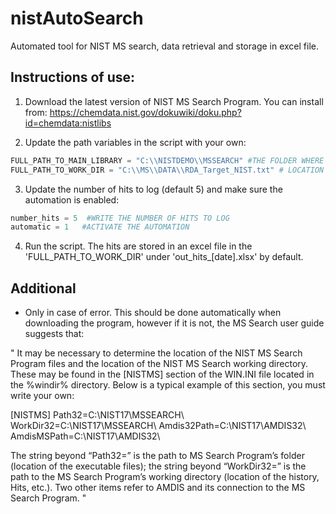 # nistAutoSearch

Automated tool for NIST MS search, data retrieval and storage in excel file.  

## Instructions of use:

1. Download the latest version of NIST MS Search Program. You can install from: https://chemdata.nist.gov/dokuwiki/doku.php?id=chemdata:nistlibs

2. Update the path variables in the script with your own: 

```python
FULL_PATH_TO_MAIN_LIBRARY = "C:\\NISTDEMO\\MSSEARCH" #THE FOLDER WHERE THE PROGRAM IS, PROGRAM DIRECTORY 
FULL_PATH_TO_WORK_DIR = "C:\\MS\\DATA\\RDA_Target_NIST.txt" # LOCATION OF RDA FILE, WORK DIRECTORY
```

3. Update the number of hits to log (default 5) and make sure the automation is enabled:

```python
number_hits = 5  #WRITE THE NUMBER OF HITS TO LOG
automatic = 1   #ACTIVATE THE AUTOMATION 
```

4. Run the script. The hits are stored in an excel file in the 'FULL_PATH_TO_WORK_DIR' under 'out_hits_[date].xlsx' by default.

## Additional

- Only in case of error. This should be done automatically when downloading the program, however if it is not, the MS Search user guide suggests that: 

" It may be necessary to determine the location of the NIST MS Search Program files and the location of the NIST MS Search working directory. These may be found in the [NISTMS] section of the WIN.INI file located in the %windir% directory. Below is a typical example of this section, you must write your own: 

[NISTMS] 
Path32=C:\NIST17\MSSEARCH\ 
WorkDir32=C:\NIST17\MSSEARCH\ 
Amdis32Path=C:\NIST17\AMDIS32\ 
AmdisMSPath=C:\NIST17\AMDIS32\ 

The string beyond “Path32=” is the path to MS Search Program’s folder (location of the executable files); the string beyond “WorkDir32=” is the path to the MS Search Program’s working directory (location of the history, Hits, etc.). Two other items refer to AMDIS and its connection to the MS Search Program. "